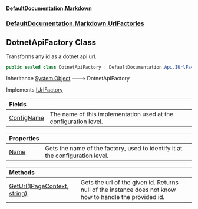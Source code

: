 #### [DefaultDocumentation\.Markdown](../../../../index.md 'index')
### [DefaultDocumentation\.Markdown\.UrlFactories](../../../../index.md#DefaultDocumentation.Markdown.UrlFactories 'DefaultDocumentation\.Markdown\.UrlFactories')

## DotnetApiFactory Class

Transforms any id as a dotnet api url\.

```csharp
public sealed class DotnetApiFactory : DefaultDocumentation.Api.IUrlFactory
```

Inheritance [System\.Object](https://docs.microsoft.com/en-us/dotnet/api/System.Object 'System\.Object') &#129106; DotnetApiFactory

Implements [IUrlFactory](https://github.com/Doraku/DefaultDocumentation/blob/master/documentation/api/DefaultDocumentation/Api/IUrlFactory/index.md 'DefaultDocumentation\.Api\.IUrlFactory')

| Fields | |
| :--- | :--- |
| [ConfigName](ConfigName.md 'DefaultDocumentation\.Markdown\.UrlFactories\.DotnetApiFactory\.ConfigName') | The name of this implementation used at the configuration level\. |

| Properties | |
| :--- | :--- |
| [Name](Name.md 'DefaultDocumentation\.Markdown\.UrlFactories\.DotnetApiFactory\.Name') | Gets the name of the factory, used to identify it at the configuration level\. |

| Methods | |
| :--- | :--- |
| [GetUrl\(IPageContext, string\)](GetUrl(IPageContext,string).md 'DefaultDocumentation\.Markdown\.UrlFactories\.DotnetApiFactory\.GetUrl\(DefaultDocumentation\.IPageContext, string\)') | Gets the url of the given id\. Returns null of the instance does not know how to handle the provided id\. |
